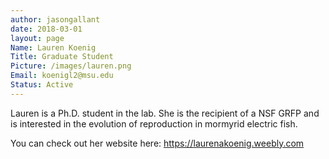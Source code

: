 ```yaml
---
author: jasongallant
date: 2018-03-01
layout: page
Name: Lauren Koenig
Title: Graduate Student
Picture: /images/lauren.png
Email: koenigl2@msu.edu
Status: Active
---
```

Lauren is a Ph.D. student in the lab.  She is the recipient of a NSF GRFP and is interested in the evolution of reproduction in mormyrid electric fish.

You can check out her website here: https://laurenakoenig.weebly.com
